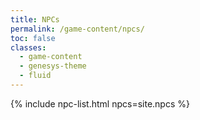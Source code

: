 ```yaml
---
title: NPCs
permalink: /game-content/npcs/
toc: false
classes: 
  - game-content
  - genesys-theme
  - fluid
---
```


{% include npc-list.html npcs=site.npcs %}
